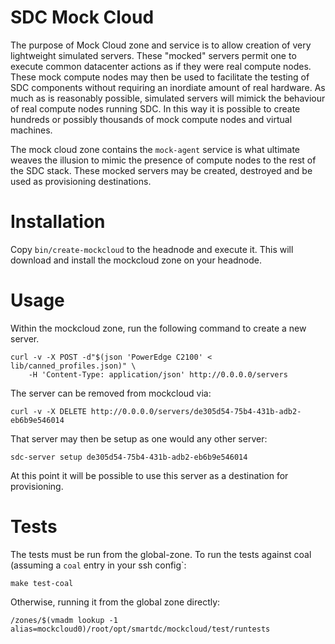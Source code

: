 # SDC Mock Cloud

The purpose of Mock Cloud zone and service is to allow creation of very
lightweight simulated servers. These "mocked" servers permit one to execute
common datacenter actions as if they were real compute nodes. These mock
compute nodes may then be used to facilitate the testing of SDC components
without requiring an inordiate amount of real hardware. As much as is
reasonably possible, simulated servers will mimick the behaviour of real
compute nodes running SDC. In this way it is possible to create hundreds or
possibly thousands of mock compute nodes and virtual machines.

The mock cloud zone contains the `mock-agent` service is what ultimate weaves
the illusion to mimic the presence of compute nodes to the rest of the SDC
stack. These mocked servers may be created, destroyed and be used as
provisioning destinations.


# Installation

Copy `bin/create-mockcloud` to the headnode and execute it. This will download
and install the mockcloud zone on your headnode.


# Usage

Within the mockcloud zone, run the following command to create a new server.

    curl -v -X POST -d"$(json 'PowerEdge C2100' < lib/canned_profiles.json)" \
        -H 'Content-Type: application/json' http://0.0.0.0/servers

The server can be removed from mockcloud via:

    curl -v -X DELETE http://0.0.0.0/servers/de305d54-75b4-431b-adb2-eb6b9e546014


That server may then be setup as one would any other server:

    sdc-server setup de305d54-75b4-431b-adb2-eb6b9e546014


At this point it will be possible to use this server as a destination for
provisioning.

# Tests

The tests must be run from the global-zone. To run the tests against coal
(assuming a `coal` entry in your ssh config`:

    make test-coal


Otherwise, running it from the global zone directly:

    /zones/$(vmadm lookup -1 alias=mockcloud0)/root/opt/smartdc/mockcloud/test/runtests 
